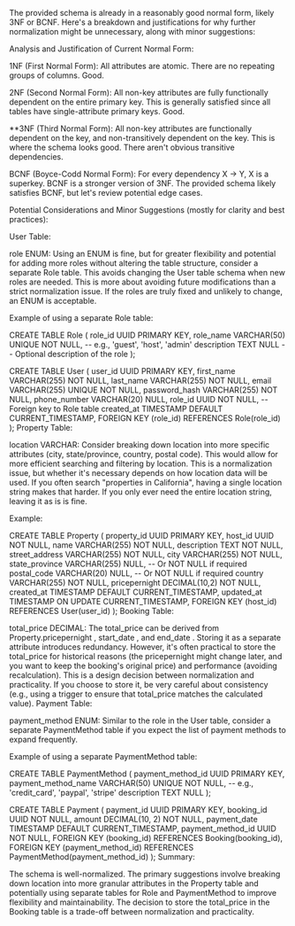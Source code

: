 The provided schema is already in a reasonably good normal form, likely 3NF or BCNF. Here's a breakdown and justifications for why further normalization might be unnecessary, along with minor suggestions:

Analysis and Justification of Current Normal Form:

1NF (First Normal Form): All attributes are atomic. There are no repeating groups of columns. Good.

2NF (Second Normal Form): All non-key attributes are fully functionally dependent on the entire primary key. This is generally satisfied since all tables have single-attribute primary keys. Good.

**3NF (Third Normal Form): All non-key attributes are functionally dependent on the key, and non-transitively dependent on the key. This is where the schema looks good. There aren't obvious transitive dependencies.

BCNF (Boyce-Codd Normal Form): For every dependency X -> Y, X is a superkey. BCNF is a stronger version of 3NF. The provided schema likely satisfies BCNF, but let's review potential edge cases.

Potential Considerations and Minor Suggestions (mostly for clarity and best practices):

User Table:

role
ENUM: Using an ENUM is fine, but for greater flexibility and potential for adding more roles without altering the table structure, consider a separate
Role
table. This avoids changing the
User
table schema when new roles are needed. This is more about avoiding future modifications than a strict normalization issue. If the roles are truly fixed and unlikely to change, an ENUM is acceptable.

Example of using a separate
Role
table:

CREATE TABLE Role (
    role_id UUID PRIMARY KEY,
    role_name VARCHAR(50) UNIQUE NOT NULL,  -- e.g., 'guest', 'host', 'admin'
    description TEXT NULL  -- Optional description of the role
);

CREATE TABLE User (
    user_id UUID PRIMARY KEY,
    first_name VARCHAR(255) NOT NULL,
    last_name VARCHAR(255) NOT NULL,
    email VARCHAR(255) UNIQUE NOT NULL,
    password_hash VARCHAR(255) NOT NULL,
    phone_number VARCHAR(20) NULL,
    role_id UUID NOT NULL, -- Foreign key to Role table
    created_at TIMESTAMP DEFAULT CURRENT_TIMESTAMP,
    FOREIGN KEY (role_id) REFERENCES Role(role_id)
);
Property Table:

location
VARCHAR: Consider breaking down
location
into more specific attributes (city, state/province, country, postal code). This would allow for more efficient searching and filtering by location. This is a normalization issue, but whether it's necessary depends on how location data will be used. If you often search "properties in California", having a single location string makes that harder. If you only ever need the entire location string, leaving it as is is fine.

Example:

CREATE TABLE Property (
    property_id UUID PRIMARY KEY,
    host_id UUID NOT NULL,
    name VARCHAR(255) NOT NULL,
    description TEXT NOT NULL,
    street_address VARCHAR(255) NOT NULL,
    city VARCHAR(255) NOT NULL,
    state_province VARCHAR(255) NULL,  -- Or NOT NULL if required
    postal_code VARCHAR(20) NULL,     -- Or NOT NULL if required
    country VARCHAR(255) NOT NULL,
    pricepernight DECIMAL(10,2) NOT NULL,
    created_at TIMESTAMP DEFAULT CURRENT_TIMESTAMP,
    updated_at TIMESTAMP ON UPDATE CURRENT_TIMESTAMP,
    FOREIGN KEY (host_id) REFERENCES User(user_id)
);
Booking Table:

total_price
DECIMAL: The
total_price
can be derived from
Property.pricepernight
,
start_date
, and
end_date
. Storing it as a separate attribute introduces redundancy. However, it's often practical to store the
total_price
for historical reasons (the
pricepernight
might change later, and you want to keep the booking's original price) and performance (avoiding recalculation). This is a design decision between normalization and practicality. If you choose to store it, be very careful about consistency (e.g., using a trigger to ensure that
total_price
matches the calculated value).
Payment Table:

payment_method
ENUM: Similar to the
role
in the
User
table, consider a separate
PaymentMethod
table if you expect the list of payment methods to expand frequently.

Example of using a separate
PaymentMethod
table:

CREATE TABLE PaymentMethod (
    payment_method_id UUID PRIMARY KEY,
    payment_method_name VARCHAR(50) UNIQUE NOT NULL,  -- e.g., 'credit_card', 'paypal', 'stripe'
    description TEXT NULL
);

CREATE TABLE Payment (
    payment_id UUID PRIMARY KEY,
    booking_id UUID NOT NULL,
    amount DECIMAL(10, 2) NOT NULL,
    payment_date TIMESTAMP DEFAULT CURRENT_TIMESTAMP,
    payment_method_id UUID NOT NULL,
    FOREIGN KEY (booking_id) REFERENCES Booking(booking_id),
    FOREIGN KEY (payment_method_id) REFERENCES PaymentMethod(payment_method_id)
);
Summary:

The schema is well-normalized. The primary suggestions involve breaking down
location
into more granular attributes in the
Property
table and potentially using separate tables for
Role
and
PaymentMethod
to improve flexibility and maintainability. The decision to store the
total_price
in the
Booking
table is a trade-off between normalization and practicality.
